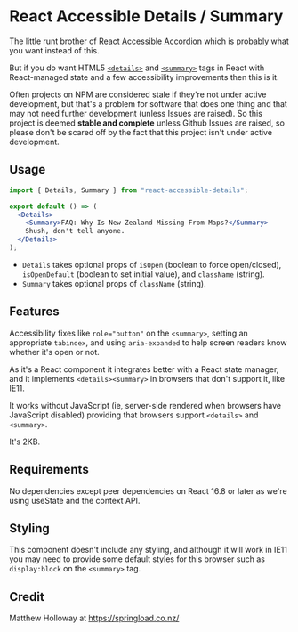 # React Accessible Details / Summary

The little runt brother of [React Accessible Accordion](https://www.npmjs.com/package/react-accessible-accordion) which is probably what you want instead of this.

But if you do want HTML5 [`<details>`](https://developer.mozilla.org/en-US/docs/Web/HTML/Element/details) and [`<summary>`](https://developer.mozilla.org/en-US/docs/Web/HTML/Element/summary) tags in React with React-managed state and a few accessibility improvements then this is it.

Often projects on NPM are considered stale if they're not under active development, but that's a problem for software that does one thing and that may not need further development (unless Issues are raised). So this project is deemed **stable and complete** unless Github Issues are raised, so please don't be scared off by the fact that this project isn't under active development.

## Usage

```jsx
import { Details, Summary } from "react-accessible-details";

export default () => (
  <Details>
    <Summary>FAQ: Why Is New Zealand Missing From Maps?</Summary>
    Shush, don't tell anyone.
  </Details>
);
```

- `Details` takes optional props of `isOpen` (boolean to force open/closed), `isOpenDefault` (boolean to set initial value), and `className` (string).
- `Summary` takes optional props of `className` (string).

## Features

Accessibility fixes like `role="button"` on the `<summary>`, setting an appropriate `tabindex`, and using `aria-expanded` to help screen readers know whether it's open or not.

As it's a React component it integrates better with a React state manager, and it implements `<details><summary>` in browsers that don't support it, like IE11.

It works without JavaScript (ie, server-side rendered when browsers have JavaScript disabled) providing that browsers support `<details>` and `<summary>`.

It's 2KB.

## Requirements

No dependencies except peer dependencies on React 16.8 or later as we're using useState and the context API.

## Styling

This component doesn't include any styling, and although it will work in IE11 you may need to provide some default styles for this browser such as `display:block` on the `<summary>` tag.

## Credit

Matthew Holloway at https://springload.co.nz/
